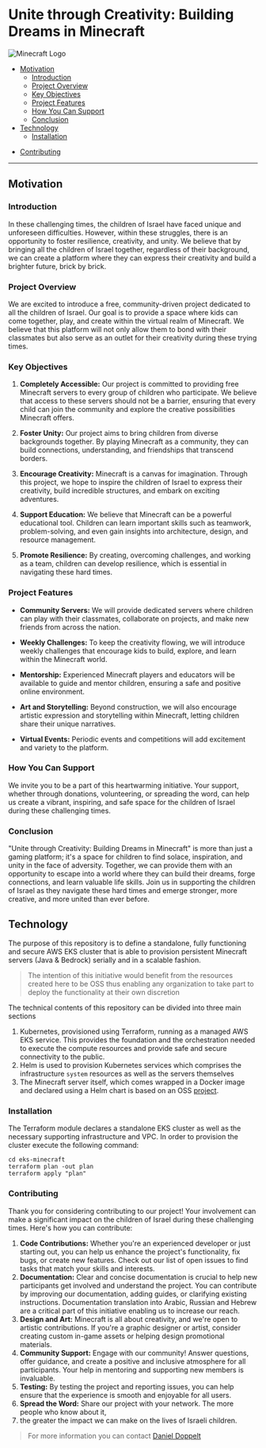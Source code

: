 # Unite through Creativity: Building Dreams in Minecraft
![Minecraft Logo](https://logos-world.net/wp-content/uploads/2020/05/Minecraft-Logo.png)
* [Motivation](#motivation)
    + [Introduction](#introduction)
    + [Project Overview](#project-overview)
    + [Key Objectives](#key-objectives)
    + [Project Features](#project-features)
    + [How You Can Support](#how-you-can-support)
    + [Conclusion](#conclusion)
* [Technology](#technology)
    + [Installation](#installation)
+ [Contributing](#contributing)
---
## Motivation
### Introduction
In these challenging times, the children of Israel have faced unique and unforeseen difficulties. 
However, within these struggles, there is an opportunity to foster resilience, creativity, and unity. 
We believe that by bringing all the children of Israel together, regardless of their background, 
we can create a platform where they can express their creativity and build a brighter future, brick by brick.

### Project Overview
We are excited to introduce a free, community-driven project dedicated to all the children of Israel. 
Our goal is to provide a space where kids can come together, play, and create within the virtual realm of Minecraft. 
We believe that this platform will not only allow them to bond with their classmates but also serve as an outlet 
for their creativity during these trying times.

### Key Objectives
1. **Completely Accessible:** Our project is committed to providing free Minecraft servers 
to every group of children who participate. We believe that access to these servers should not be a barrier, 
ensuring that every child can join the community and explore the creative possibilities Minecraft offers. 

2. **Foster Unity:** Our project aims to bring children from diverse backgrounds together. 
By playing Minecraft as a community, they can build connections, understanding, and friendships that transcend borders.

3. **Encourage Creativity:** Minecraft is a canvas for imagination. Through this project, we hope to inspire the 
children of Israel to express their creativity, build incredible structures, and embark on exciting adventures.

4. **Support Education:** We believe that Minecraft can be a powerful educational tool. 
Children can learn important skills such as teamwork, problem-solving, and even gain insights into 
architecture, design, and resource management.

5. **Promote Resilience:** By creating, overcoming challenges, and working as a team, children can develop resilience, 
which is essential in navigating these hard times.

### Project Features
- **Community Servers:** We will provide dedicated servers where children can play with their classmates, 
collaborate on projects, and make new friends from across the nation.

- **Weekly Challenges:** To keep the creativity flowing, we will introduce weekly challenges that encourage kids 
to build, explore, and learn within the Minecraft world.

- **Mentorship:** Experienced Minecraft players and educators will be available to guide and mentor children, 
ensuring a safe and positive online environment.

- **Art and Storytelling:** Beyond construction, we will also encourage artistic expression and 
storytelling within Minecraft, letting children share their unique narratives.

- **Virtual Events:** Periodic events and competitions will add excitement and variety to the platform.

### How You Can Support
We invite you to be a part of this heartwarming initiative. 
Your support, whether through donations, volunteering, or spreading the word, 
can help us create a vibrant, inspiring, and safe space for the children of Israel during these challenging times.

### Conclusion
"Unite through Creativity: Building Dreams in Minecraft" is more than just a gaming platform; 
it's a space for children to find solace, inspiration, and unity in the face of adversity. 
Together, we can provide them with an opportunity to escape into a world where they can build their dreams, 
forge connections, and learn valuable life skills. Join us in supporting the children of Israel as they navigate 
these hard times and emerge stronger, more creative, and more united than ever before.

## Technology
The purpose of this repository is to define a standalone, fully functioning and secure AWS EKS cluster that is able to
provision persistent Minecraft servers (Java & Bedrock) serially and in a scalable fashion.
> The intention of this initiative would benefit from the resources created here to be OSS thus enabling any organization
> to take part to deploy the functionality at their own discretion

The technical contents of this repository can be divided into three main sections
1. Kubernetes, provisioned using Terraform, running as a managed AWS EKS service. This provides the foundation and 
the orchestration needed to execute the compute resources and provide safe and secure connectivity to the public.
2. Helm is used to provision Kubernetes services which comprises the infrastructure `system` resources as well as
the servers themselves
3. The Minecraft server itself, which comes wrapped in a Docker image and declared using a Helm chart is based on an
OSS [project](https://docker-minecraft-server.readthedocs.io/en/latest/).

### Installation
The Terraform module declares a standalone EKS cluster as well as the necessary supporting infrastructure and VPC.
In order to provision the cluster execute the following command:
```shell
cd eks-minecraft
terraform plan -out plan
terraform apply "plan" 
```

### Contributing
Thank you for considering contributing to our project! Your involvement can make a significant impact on the children 
of Israel during these challenging times. Here's how you can contribute:

1. **Code Contributions:** Whether you're an experienced developer or just starting out, 
you can help us enhance the project's functionality, fix bugs, or create new features. 
Check out our list of open issues to find tasks that match your skills and interests.
2. **Documentation:** Clear and concise documentation is crucial to help new participants get involved and understand 
the project. You can contribute by improving our documentation, adding guides, or clarifying existing instructions. 
Documentation translation into Arabic, Russian and Hebrew are a critical part of this initiative enabling us to increase
our reach.
3. **Design and Art:** Minecraft is all about creativity, and we're open to artistic contributions. 
If you're a graphic designer or artist, consider creating custom in-game assets or helping design promotional materials.
4. **Community Support:** Engage with our community! Answer questions, offer guidance, and create a positive and 
inclusive atmosphere for all participants. Your help in mentoring and supporting new members is invaluable.
5. **Testing:** By testing the project and reporting issues, you can help ensure that the experience 
is smooth and enjoyable for all users.
6. **Spread the Word:** Share our project with your network. The more people who know about it, 
7. the greater the impact we can make on the lives of Israeli children.

> For more information you can contact [Daniel Doppelt](mailto:daniel.doppelt@bizzabo) 